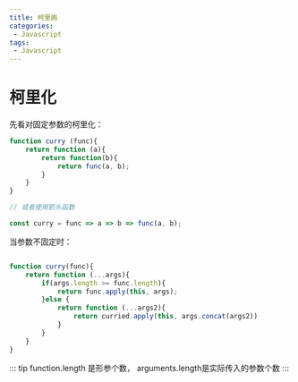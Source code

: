 ```yaml
---
title: 柯里画
categories:
 - Javascript
tags:
 - Javascript
---
```



# 柯里化

先看对固定参数的柯里化：

```js
function curry (func){
    return function (a){
        return function(b){
            return func(a, b);
        }
    } 
} 

// 或者使用箭头函数

const curry = func => a => b => func(a, b);
```


当参数不固定时：

```js

function curry(func){
    return function (...args){
        if(args.length >= func.length){
            return func.apply(this, args);
        }else {
            return function (...args2){
                return curried.apply(this, args.concat(args2))
            }
        }
    }
}
```

::: tip
function.length 是形参个数， arguments.length是实际传入的参数个数
::: 